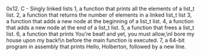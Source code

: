  0x12. C - Singly linked lists
1, a function that prints all the elements of a list_t list.
2, a function that returns the number of elements in a linked list_t list
3, a function that adds a new node at the beginning of a list_t list.
4, a function that adds a new node at the end of a list_t list.
5, a function that frees a list_t list.
6, a function that prints You're beat! and yet, you must allow,\nI bore my house upon my back!\n before the main function is executed.
7, a 64-bit program in assembly that prints Hello, Holberton, followed by a new line.
